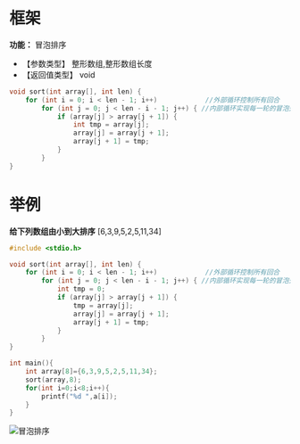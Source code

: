 # 框架
**功能：**  冒泡排序

- 【参数类型】    整形数组,整形数组长度
- 【返回值类型】  void
```c
void sort(int array[], int len) {
    for (int i = 0; i < len - 1; i++)            //外部循环控制所有回合
        for (int j = 0; j < len - i - 1; j++) { //内部循环实现每一轮的冒泡处理
            if (array[j] > array[j + 1]) {
                int tmp = array[j];
                array[j] = array[j + 1];
                array[j + 1] = tmp;
            }
        }
}
```

# 举例

**给下列数组由小到大排序**
[6,3,9,5,2,5,11,34]
```c
#include <stdio.h>

void sort(int array[], int len) {
    for (int i = 0; i < len - 1; i++)            //外部循环控制所有回合
        for (int j = 0; j < len - i - 1; j++) { //内部循环实现每一轮的冒泡处理
            int tmp = 0;
            if (array[j] > array[j + 1]) {
                tmp = array[j];
                array[j] = array[j + 1];
                array[j + 1] = tmp;
            }
        }
}

int main(){
    int array[8]={6,3,9,5,2,5,11,34};
    sort(array,8);
    for(int i=0;i<8;i++){
        printf("%d ",a[i]);
    }
}
```
![冒泡排序](https://www.runoob.com/wp-content/uploads/2019/03/bubbleSort.gif)